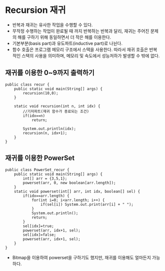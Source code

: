 # Recursion 재귀
* 반복과 재귀는 유사한 작업을 수행할 수 있다.
* 무작정 수행하는 작업이 완료될 때 까지 반복하는 반복과 달리, 재귀는 주어진 문제의 해를 구하기 위해 동일하면서 더 작은 해를 이용한다.
* 기본부분(basis part)과 유도파트(inductive part)로 나뉜다.
* 함수 호출은 프로그램 메모리 구조에서 스택을 사용한다. 따라서 재귀 호출은 반복적인 스택의 사용을 의미하며, 메모리 및 속도에서 성능저하가 발생할 수 밖에 없다.

## 재귀를 이용한 0~9까지 출력하기
    public class recur {
    	public static void main(String[] args) {
		    recursion(10,0);
    	}
	
	    static void recursion(int n, int idx) {
	    	//기저파트(재귀 함수가 종료되는 조건)
	    	if(idx==n)
		    	return;
		
	    	System.out.println(idx);
		    recursion(n, idx+1);
	    }
    }

## 재귀를 이용한 PowerSet
    public class PowerSet_recur {
	    public static void main(String[] args) {
		    int[] arr = {3,5,1};
		    powerset(arr, 0, new boolean[arr.length]);
	    }
	    static void powerset(int[] arr, int idx, boolean[] sel) {
		    if(idx==arr.length) {
			    for(int i=0; i<arr.length; i++) {
				    if(sel[i]) System.out.print(arr[i] + " ");
			    }
			    System.out.println();
			    return;
		    }
		    sel[idx]=true;
		    powerset(arr, idx+1, sel);
		    sel[idx]=false;
		    powerset(arr, idx+1, sel);
	    }
    }
* Bitmap을 이용하여 powerset을 구하기도 했지만, 재귀를 이용해도 얼마든지 가능하다.
